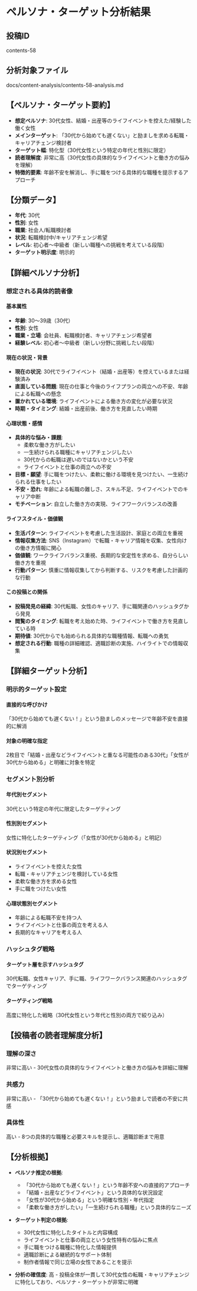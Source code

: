 # ペルソナ・ターゲット分析結果

## 投稿ID
contents-58

## 分析対象ファイル
docs/content-analysis/contents-58-analysis.md

## 【ペルソナ・ターゲット要約】
- **想定ペルソナ**: 30代女性、結婚・出産等のライフイベントを控えた/経験した働く女性
- **メインターゲット**: 「30代から始めても遅くない」と励ましを求める転職・キャリアチェンジ検討者
- **ターゲット幅**: 特化型（30代女性という特定の年代と性別に限定）
- **読者理解度**: 非常に高（30代女性の具体的なライフイベントと働き方の悩みを理解）
- **特徴的要素**: 年齢不安を解消し、手に職をつける具体的な職種を提示するアプローチ

## 【分類データ】
- **年代**: 30代
- **性別**: 女性
- **職業**: 社会人/転職検討者
- **状況**: 転職検討中/キャリアチェンジ希望
- **レベル**: 初心者〜中級者（新しい職種への挑戦を考えている段階）
- **ターゲット明示度**: 明示的

## 【詳細ペルソナ分析】

### 想定される具体的読者像
#### 基本属性
- **年齢**: 30〜39歳（30代）
- **性別**: 女性
- **職業・立場**: 会社員、転職検討者、キャリアチェンジ希望者
- **経験レベル**: 初心者〜中級者（新しい分野に挑戦したい段階）

#### 現在の状況・背景
- **現在の状況**: 30代でライフイベント（結婚・出産等）を控えているまたは経験済み
- **直面している問題**: 現在の仕事と今後のライフプランの両立への不安、年齢による転職への懸念
- **置かれている環境**: ライフイベントによる働き方の変化が必要な状況
- **時期・タイミング**: 結婚・出産前後、働き方を見直したい時期

#### 心理状態・感情
- **具体的な悩み・課題**: 
  - 柔軟な働き方がしたい
  - 一生続けられる職種にキャリアチェンジしたい
  - 30代からの転職は遅いのではないかという不安
  - ライフイベントと仕事の両立への不安
- **目標・願望**: 手に職をつけたい、柔軟に働ける環境を見つけたい、一生続けられる仕事をしたい
- **不安・恐れ**: 年齢による転職の難しさ、スキル不足、ライフイベントでのキャリア中断
- **モチベーション**: 自立した働き方の実現、ライフワークバランスの改善

#### ライフスタイル・価値観
- **生活パターン**: ライフイベントを考慮した生活設計、家庭との両立を重視
- **情報収集方法**: SNS（Instagram）で転職・キャリア情報を収集、女性向けの働き方情報に関心
- **価値観**: ワークライフバランス重視、長期的な安定性を求める、自分らしい働き方を重視
- **行動パターン**: 慎重に情報収集してから判断する、リスクを考慮した計画的な行動

#### この投稿との関係
- **投稿発見の経緯**: 30代転職、女性のキャリア、手に職関連のハッシュタグから発見
- **閲覧のタイミング**: 転職を考え始めた時、ライフイベントで働き方を見直している時
- **期待値**: 30代からでも始められる具体的な職種情報、転職への勇気
- **想定される行動**: 職種の詳細確認、適職診断の実施、ハイライトでの情報収集

## 【詳細ターゲット分析】

### 明示的ターゲット設定
#### 直接的な呼びかけ
「30代から始めても遅くない！」という励ましのメッセージで年齢不安を直接的に解消

#### 対象の明確な指定
2枚目で「結婚・出産などライフイベントと重なる可能性のある30代」「女性が30代から始める」と明確に対象を特定

### セグメント別分析
#### 年代別セグメント
30代という特定の年代に限定したターゲティング

#### 性別別セグメント
女性に特化したターゲティング（「女性が30代から始める」と明記）

#### 状況別セグメント
- ライフイベントを控えた女性
- 転職・キャリアチェンジを検討している女性
- 柔軟な働き方を求める女性
- 手に職をつけたい女性

#### 心理状態別セグメント
- 年齢による転職不安を持つ人
- ライフイベントと仕事の両立を考える人
- 長期的なキャリアを考える人

### ハッシュタグ戦略
#### ターゲット層を示すハッシュタグ
30代転職、女性キャリア、手に職、ライフワークバランス関連のハッシュタグでターゲティング

#### ターゲティング戦略
高度に特化した戦略（30代女性という年代と性別の両方で絞り込み）

## 【投稿者の読者理解度分析】
### 理解の深さ
非常に高い - 30代女性の具体的なライフイベントと働き方の悩みを詳細に理解

### 共感力
非常に高い - 「30代から始めても遅くない！」という励ましで読者の不安に共感

### 具体性
高い - 8つの具体的な職種と必要スキルを提示し、適職診断まで用意

## 【分析根拠】
- **ペルソナ推定の根拠**: 
  - 「30代から始めても遅くない！」という年齢不安への直接的アプローチ
  - 「結婚・出産などライフイベント」という具体的な状況設定
  - 「女性が30代から始める」という明確な性別・年代指定
  - 「柔軟な働き方がしたい」「一生続けられる職種」という具体的なニーズ

- **ターゲット判定の根拠**: 
  - 30代女性に特化したタイトルと内容構成
  - ライフイベントと仕事の両立という女性特有の悩みに焦点
  - 手に職をつける職種に特化した情報提供
  - 適職診断による継続的なサポート体制
  - 制作者情報で同じ立場の女性であることを提示

- **分析の確信度**: 高 - 投稿全体が一貫して30代女性の転職・キャリアチェンジに特化しており、ペルソナ・ターゲットが非常に明確